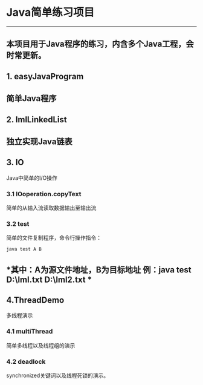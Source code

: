 # Java简单练习项目
---
本项目用于Java程序的练习，内含多个Java工程，会时常更新。
---
## 1. easyJavaProgram
简单Java程序
---
## 2. lmlLinkedList
独立实现Java链表
---
## 3. IO
Java中简单的I/O操作
### 3.1 IOoperation.copyText
简单的从输入流读取数据输出至输出流
### 3.2 test
简单的文件复制程序，命令行操作指令：
```cmd
java test A B
```
*其中：A为源文件地址，B为目标地址
例：java test D:\lml.txt D:\lml2.txt
*
---
## 4.ThreadDemo
多线程演示
### 4.1 multiThread
简单多线程以及线程组的演示
### 4.2 deadlock
synchronized关键词以及线程死锁的演示。
